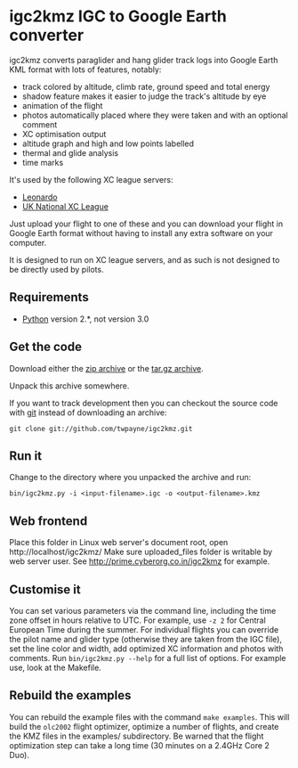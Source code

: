 igc2kmz IGC to Google Earth converter
=====================================

igc2kmz converts paraglider and hang glider track logs into Google Earth KML format with lots of features, notably:

* track colored by altitude, climb rate, ground speed and total energy
* shadow feature makes it easier to judge the track's altitude by eye
* animation of the flight
* photos automatically placed where they were taken and with an optional comment
* XC optimisation output
* altitude graph and high and low points labelled
* thermal and glide analysis
* time marks

It's used by the following XC league servers:

* [Leonardo](http://www.paraglidingforum.com/leonardo)
* [UK National XC League](http://www.uknxcl.org.uk/)

Just upload your flight to one of these and you can download your flight in Google Earth format without having to install any extra software on your computer.

It is designed to run on XC league servers, and as such is not designed to be directly used by pilots.


Requirements
------------

* [Python](http://www.python.org/) version 2.*, not version 3.0


Get the code
------------

Download either the [zip archive](http://github.com/twpayne/igc2kmz/zipball/master) or the [tar.gz archive](http://github.com/twpayne/igc2kmz/tarball/master).

Unpack this archive somewhere.

If you want to track development then you can checkout the source code with [git](http://git.or.cz/) instead of downloading an archive:

	git clone git://github.com/twpayne/igc2kmz.git


Run it
------

Change to the directory where you unpacked the archive and run:

	bin/igc2kmz.py -i <input-filename>.igc -o <output-filename>.kmz


Web frontend
------------
Place this folder in Linux web server's document root, open http://localhost/igc2kmz/
Make sure uploaded_files folder is writable by web server user. 
See http://prime.cyberorg.co.in/igc2kmz for example.

Customise it
------------

You can set various parameters via the command line, including the time zone offset in hours relative to UTC. For example, use `-z 2` for Central European Time during the summer. For individual flights you can override the pilot name and glider type (otherwise they are taken from the IGC file), set the line color and width, add optimized XC information and photos with comments. Run `bin/igc2kmz.py --help` for a full list of options. For example use, look at the Makefile.

Rebuild the examples
--------------------

You can rebuild the example files with the command `make examples`. This will build the `olc2002` flight optimizer, optimize a number of flights, and create the KMZ files in the examples/ subdirectory. Be warned that the flight optimization step can take a long time (30 minutes on a 2.4GHz Core 2 Duo).
